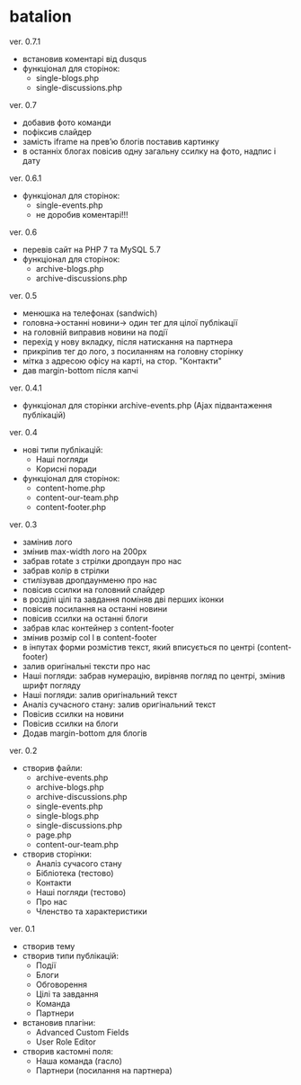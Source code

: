 # batalion

ver. 0.7.1
  - встановив коментарі від dusqus
  - функціонал для сторінок:
    - single-blogs.php
    - single-discussions.php

ver. 0.7
  - добавив фото команди
  - пофіксив слайдер
  - замість iframe на прев’ю блогів поставив картинку
  - в останніх блогах повісив одну загальну ссилку на фото, надпис і дату
  
ver. 0.6.1
  - функціонал для сторінок:
    - single-events.php
    - не доробив коментарі!!!

ver. 0.6
  - перевів сайт на PHP 7 та MySQL 5.7
  - функціонал для сторінок:
    - archive-blogs.php
    - archive-discussions.php

ver. 0.5
  - менюшка на телефонах (sandwich)
  - головна->останні новини-> один тег <a> для цілої публікації
  - на головній виправив новини на події
  - перехід у нову вкладку, після натискання на партнера
  - прикріпив тег <a> до лого, з посиланням на головну сторінку
  - мітка з адресою офісу на карті, на стор. "Контакти"
  - дав margin-bottom після капчі

ver. 0.4.1
  - функціонал для сторінки archive-events.php (Ajax підвантаження публікацій)

ver. 0.4
  - нові типи публікацій:
    - Наші погляди
    - Корисні поради
  - функціонал для сторінок:
    - content-home.php
    - content-our-team.php
    - content-footer.php

ver. 0.3
  - замінив лого
  - змінив max-width лого на 200px
  - забрав rotate з стрілки дропдаун про нас
  - забрав колір в стрілки
  - стилізував дропдаунменю про нас
  - повісив ссилки на головний слайдер
  - в розділі цілі та завдання поміняв дві перших іконки
  - повісив посилання на останні новини
  - повісив ссилки на останні блоги
  - забрав клас контейнер з content-footer
  - змінив розмір col l в content-footer
  - в інпутах форми розмістив текст, який вписується по центрі (content-footer)
  - залив оригінальні тексти про нас
  - Наші погляди: забрав нумерацію, вирівняв погляд по центрі, змінив шрифт погляду
  - Наші погляди: залив оригінальний текст
  - Аналіз сучасного стану: залив оригінальний текст
  - Повісив ссилки на новини
  - Повісив ссилки на блоги
  - Додав margin-bottom для блогів

ver. 0.2
  - створив файли:
    - archive-events.php
    - archive-blogs.php
    - archive-discussions.php
    - single-events.php
    - single-blogs.php
    - single-discussions.php
    - page.php
    - content-our-team.php
  - створив сторінки:
    - Аналіз сучасого стану
    - Бібліотека (тестово)
    - Контакти
    - Наші погляди (тестово)
    - Про нас
    - Членство та характеристики

ver. 0.1
  - створив тему
  - створив типи публікацій:
    - Події
    - Блоги
    - Обговорення
    - Цілі та завдання
    - Команда
    - Партнери
  - встановив плагіни:
    - Advanced Custom Fields
    - User Role Editor
  - створив кастомні поля:
    - Наша команда (гасло)
    - Партнери (посилання на партнера)

